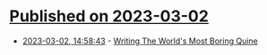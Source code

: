 # [Published on 2023-03-02](index.md)

* [2023-03-02, 14:58:43](https://lobste.rs/s/tcvtwo/writing_world_s_most_boring_quine) - [Writing The World's Most Boring Quine](http://rtpg.co/2023/03/02/quines-for-dummies.html)
